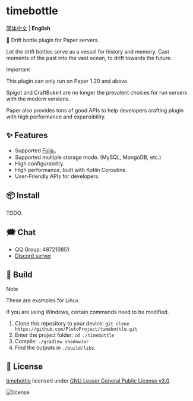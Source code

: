 # timebottle

[简体中文](https://github.com/nostalfinals/timebottle) | **English**

🫙 Drift bottle plugin for Paper servers.

Let the drift bottles serve as a vessel for history and memory. Cast moments of the past into the vast ocean, to drift towards the future.

> [!IMPORTANT]
>
> This plugin can only run on Paper 1.20 and above.
>
> Spigot and CraftBukkit are no longer the prevalent choices for run servers with the modern versions.
>
> Paper also provides tons of good APIs to help developers crafting plugin with high performance and
expansibility.

## ✨ Features

- Supported [Folia](https://github.com/PaperMC/Folia)。
- Supported multiple storage mode. (MySQL, MongoDB, etc.)
- High configurability.
- High performance, built with Kotlin Coroutine.
- User-Friendly APIs for developers.

## 📦 Install

TODO.

## 🗯️ Chat

- QQ Group: 487210851
- [Discord server](https://discord.gg/p5CUsfdA)

## 🔧 Build

> [!NOTE]
>
> These are examples for Linux.
>
> If you are using Windows, certain commands need to be modified.

1. Clone this repository to your device: `git clone https://github.com/PlutoProject/timebottle.git`
2. Enter the project folder: `cd ./timebottle`
3. Compile: `./gradlew shadowJar`
4. Find the outputs in `./build/libs`.

## 📄️ License

[timebottle](https://github.com/PlutoProject/timebottle)
licensed under [GNU Lesser General Public License v3.0](https://www.gnu.org/licenses/lgpl-3.0.html).

![license](https://www.gnu.org/graphics/lgplv3-147x51.png)